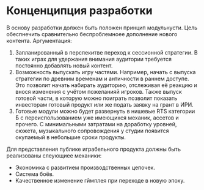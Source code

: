 # Конценципция разработки

В основу разработки должен быть положен принцип модульнусти. Цель обеспнечить сравнительно беспроблемноее дополнение нового контента. Аргументация:

1. Запланированный в перспекитве переход к сессионной стратегии. В таких играх для удержания внимания аудитории требуется постоянно добавлять новый контент.
2. Возможность выпускать игру частями. Например, начать с выпуска стратегии по древним временам и античности в раннем доступе. Это позволит начать набирать аудиторию, отслеживая её реакцию и внося изменения с учётом пожеланияй игроков. Также выпуск готовой части, в которую можно поиграть позволит показать инвесторам готовый продукт или же подать заявку на грант в ИРИ.
3. Готовые модули можно будет развернуть в нишевые  RTS категории Б с переиспользованием уже имеющихся механик, ассетов и прочего. С минимальными затратами на доработку уровней, сюжета, музыкального сопровождения у студии появится окупаемый в небольшие сроки продукты. 

Для представления публике играбельного продукта должны быть реализованы слеующиее механики:

- Экономика с развитием  производственных цепочек. 
- Система боёв.
- Качественное изменение гймплея при переходе в новую эпоху. 


